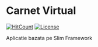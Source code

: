 # Carnet Virtual
[![HitCount](http://hits.dwyl.io/cristianmarian95/carnet-virtual.svg)](http://hits.dwyl.io/cristianmarian95/carnet-virtual) [![License](https://img.shields.io/badge/license-AGPL%20v3-blue.svg?style=flat-square)](https://github.com/cristianmarian95/carnet-virtual/blob/master/LICENSE)

Aplicatie bazata pe Slim Framework 
